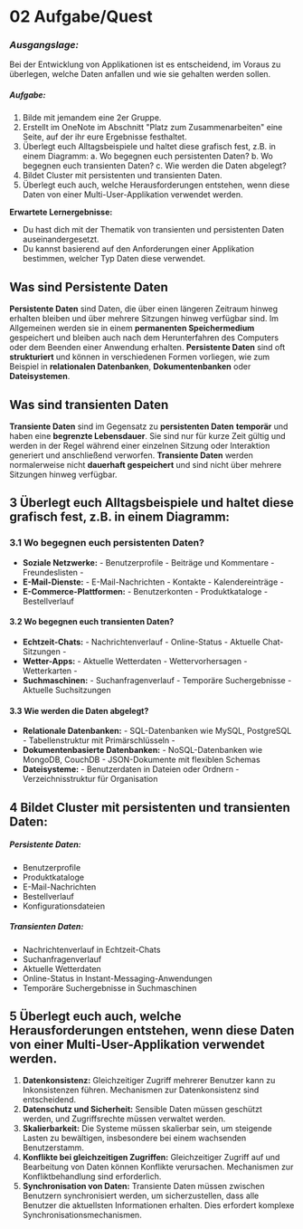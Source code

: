 # 02 Aufgabe/Quest

### ***Ausgangslage:***
Bei der Entwicklung von Applikationen ist es entscheidend, im Voraus zu überlegen, welche Daten anfallen und wie sie gehalten werden sollen.

##### **Aufgabe:**
1. Bilde mit jemandem eine 2er Gruppe.
2. Erstellt im OneNote im Abschnitt "Platz zum Zusammenarbeiten" eine Seite, auf der ihr eure Ergebnisse festhaltet.
3. Überlegt euch Alltagsbeispiele und haltet diese grafisch fest, z.B. in einem Diagramm:
   a. Wo begegnen euch persistenten Daten?
   b. Wo begegnen euch transienten Daten?
   c. Wie werden die Daten abgelegt?
4. Bildet Cluster mit persistenten und transienten Daten.
5. Überlegt euch auch, welche Herausforderungen entstehen, wenn diese Daten von einer Multi-User-Applikation verwendet werden.

**Erwartete Lernergebnisse:**
- Du hast dich mit der Thematik von transienten und persistenten Daten auseinandergesetzt.
- Du kannst basierend auf den Anforderungen einer Applikation bestimmen, welcher Typ Daten diese verwendet.

## Was sind Persistente Daten

**Persistente Daten** sind Daten, die über einen längeren Zeitraum hinweg erhalten bleiben und über mehrere Sitzungen hinweg verfügbar sind. Im Allgemeinen werden sie in einem **permanenten Speichermedium** gespeichert und bleiben auch nach dem Herunterfahren des Computers oder dem Beenden einer Anwendung erhalten. **Persistente Daten** sind oft **strukturiert** und können in verschiedenen Formen vorliegen, wie zum Beispiel in **relationalen Datenbanken**, **Dokumentenbanken** oder **Dateisystemen**.

## Was sind transienten Daten

**Transiente Daten** sind im Gegensatz zu **persistenten Daten** **temporär** und haben eine **begrenzte Lebensdauer**. Sie sind nur für kurze Zeit gültig und werden in der Regel während einer einzelnen Sitzung oder Interaktion generiert und anschließend verworfen. **Transiente Daten** werden normalerweise nicht **dauerhaft gespeichert** und sind nicht über mehrere Sitzungen hinweg verfügbar.
## 3 Überlegt euch Alltagsbeispiele und haltet diese grafisch fest, z.B. in einem Diagramm:

### 3.1 Wo begegnen euch persistenten Daten?

- **Soziale Netzwerke:** - Benutzerprofile - Beiträge und Kommentare - Freundeslisten - 
- **E-Mail-Dienste:** - E-Mail-Nachrichten - Kontakte - Kalendereinträge - 
- **E-Commerce-Plattformen:** - Benutzerkonten - Produktkataloge - Bestellverlauf
#### 3.2 Wo begegnen euch transienten Daten?

- **Echtzeit-Chats:** - Nachrichtenverlauf - Online-Status - Aktuelle Chat-Sitzungen - 
- **Wetter-Apps:** - Aktuelle Wetterdaten - Wettervorhersagen - Wetterkarten - 
- **Suchmaschinen:** - Suchanfragenverlauf - Temporäre Suchergebnisse - Aktuelle Suchsitzungen
#### 3.3 Wie werden die Daten abgelegt?

- **Relationale Datenbanken:** - SQL-Datenbanken wie MySQL, PostgreSQL - Tabellenstruktur mit Primärschlüsseln - 
- **Dokumentenbasierte Datenbanken:** - NoSQL-Datenbanken wie MongoDB, CouchDB - JSON-Dokumente mit flexiblen Schemas
- **Dateisysteme:** - Benutzerdaten in Dateien oder Ordnern - Verzeichnisstruktur für Organisation


## 4 Bildet Cluster mit persistenten und transienten Daten:

##### **Persistente Daten:**
- Benutzerprofile
- Produktkataloge
- E-Mail-Nachrichten
- Bestellverlauf
- Konfigurationsdateien

##### **Transienten Daten:**
- Nachrichtenverlauf in Echtzeit-Chats
- Suchanfragenverlauf
- Aktuelle Wetterdaten
- Online-Status in Instant-Messaging-Anwendungen
- Temporäre Suchergebnisse in Suchmaschinen

## 5 Überlegt euch auch, welche Herausforderungen entstehen, wenn diese Daten von einer Multi-User-Applikation verwendet werden.

1. **Datenkonsistenz:** Gleichzeitiger Zugriff mehrerer Benutzer kann zu Inkonsistenzen führen. Mechanismen zur Datenkonsistenz sind entscheidend.
2. **Datenschutz und Sicherheit:** Sensible Daten müssen geschützt werden, und Zugriffsrechte müssen verwaltet werden.
3. **Skalierbarkeit:** Die Systeme müssen skalierbar sein, um steigende Lasten zu bewältigen, insbesondere bei einem wachsenden Benutzerstamm.
4. **Konflikte bei gleichzeitigen Zugriffen:** Gleichzeitiger Zugriff auf und Bearbeitung von Daten können Konflikte verursachen. Mechanismen zur Konfliktbehandlung sind erforderlich.
5. **Synchronisation von Daten:** Transiente Daten müssen zwischen Benutzern synchronisiert werden, um sicherzustellen, dass alle Benutzer die aktuellsten Informationen erhalten. Dies erfordert komplexe Synchronisationsmechanismen.